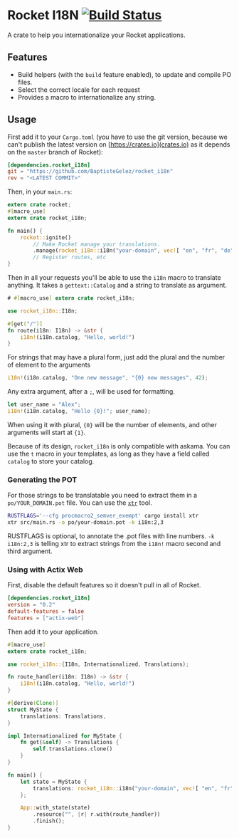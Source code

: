 # Rocket I18N [![Build Status](https://travis-ci.org/BaptisteGelez/rocket_i18n.svg?branch=master)](https://travis-ci.org/BaptisteGelez/rocket_i18n)

A crate to help you internationalize your Rocket applications.

## Features

- Build helpers (with the `build` feature enabled), to update and compile PO files.
- Select the correct locale for each request
- Provides a macro to internationalize any string.

## Usage

First add it to your `Cargo.toml` (you have to use the git version, because we can't publish the latest version on [https://crates.io](crates.io) as it depends on the `master` branch of Rocket):

```toml
[dependencies.rocket_i18n]
git = "https://github.com/BaptisteGelez/rocket_i18n"
rev = "<LATEST COMMIT>"
```

Then, in your `main.rs`:

```rust
extern crate rocket;
#[macro_use]
extern crate rocket_i18n;

fn main() {
    rocket::ignite()
        // Make Rocket manage your translations.
        .manage(rocket_i18n::i18n("your-domain", vec![ "en", "fr", "de", "ja" ]));
        // Register routes, etc
}
```

Then in all your requests you'll be able to use the `i18n` macro to translate anything.
It takes a `gettext::Catalog` and a string to translate as argument.

```rust
# #[macro_use] extern crate rocket_i18n;

use rocket_i18n::I18n;

#[get("/")]
fn route(i18n: I18n) -> &str {
    i18n!(i18n.catalog, "Hello, world!")
}
```

For strings that may have a plural form, just add the plural and the number of element to the
arguments

```rust
i18n!(i18n.catalog, "One new message", "{0} new messages", 42);
```

Any extra argument, after a `;`, will be used for formatting.

```rust
let user_name = "Alex";
i18n!(i18n.catalog, "Hello {0}!"; user_name);
```

When using it with plural, `{0}` will be the number of elements, and other arguments will start
at `{1}`.

Because of its design, `rocket_i18n` is only compatible with askama. You can use
the `t` macro in your templates, as long as they have a field called `catalog` to
store your catalog.

### Generating the POT

For those strings to be translatable you need to extract them in a `po/YOUR_DOMAIN.pot` file.
You can use the [`xtr`](https://github.com/woboq/tr) tool.

```sh
RUSTFLAGS='--cfg procmacro2_semver_exempt' cargo install xtr
xtr src/main.rs -o po/your-domain.pot -k i18n:2,3
```

RUSTFLAGS is optional, to annotate the .pot files with line numbers.
`-k i18n:2,3` is telling xtr to extract strings from the `i18n!` macro second and third argument.

### Using with Actix Web

First, disable the default features so it doesn't pull in all of Rocket.
```toml
[dependencies.rocket_i18n]
version = "0.2"
default-features = false
features = ["actix-web"]
```

Then add it to your application.
```rust
#[macro_use]
extern crate rocket_i18n;

use rocket_i18n::{I18n, Internationalized, Translations};

fn route_handler(i18n: I18n) -> &str {
    i18n!(i18n.catalog, "Hello, world!")
}

#[derive(Clone)]
struct MyState {
    translations: Translations,
}

impl Internationalized for MyState {
    fn get(&self) -> Translations {
        self.translations.clone()
    }
}

fn main() {
    let state = MyState {
        translations: rocket_i18n::i18n("your-domain", vec![ "en", "fr", "de", "ja" ]);
    };

    App::with_state(state)
        .resource("", |r| r.with(route_handler))
        .finish();
}
```

